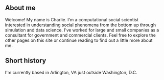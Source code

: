 

## About me

Welcome! My name is Charlie. I'm a computational social scientist interested in understanding social phenomena from the bottom up through simulation and data science. I've worked for large and small companies as a consultant for government and commercial clients. Feel free to explore the other pages on this site or continue reading to find out a little more about me.

## Short history

I'm currently based in Arlington, VA just outside Washington, D.C. 
